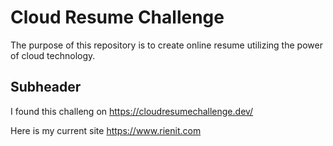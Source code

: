 # Cloud Resume Challenge

The purpose of this repository is to create online resume utilizing the power of cloud technology.

## Subheader

I found this challeng on https://cloudresumechallenge.dev/

Here is my current site https://www.rienit.com
